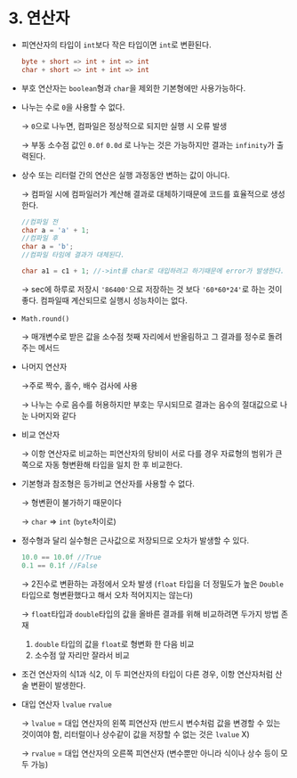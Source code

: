 # 3. 연산자

- 피연산자의 타입이 `int`보다 작은 타입이면 `int`로 변환된다.

    ```java
    byte + short => int + int => int
    char + short => int + int => int
    ```

- 부호 연산자는 `boolean`형과 `char`을 제외한 기본형에만 사용가능하다.

- 나누는 수로 `0`을 사용할 수 없다.

    → `0`으로 나누면, 컴파일은 정상적으로 되지만 실행 시 오류 발생

    → 부동 소수점 값인 `0.0f` `0.0d` 로 나누는 것은 가능하지만 결과는 `infinity`가 출력된다.

- 상수 또는 리터럴 간의 연산은 실행 과정동안 변하는 값이 아니다.

    → 컴파일 시에 컴파일러가 계산해 결과로 대체하기때문에 코드를 효율적으로 생성한다.

    ```java
    //컴파일 전
    char a = 'a' + 1;
    //컴파일 후
    char a = 'b';
    //컴파일 타임에 결과가 대체된다.

    char a1 = c1 + 1; //->int를 char로 대입하려고 하기때문에 error가 발생한다.
    ```

    → sec에 하루로 저장시 `'86400'`으로 저장하는 것 보다 `'60*60*24'`로 하는 것이 좋다. 컴파일때 계산되므로 실행시 성능차이는 없다.

- `Math.round()`

    → 매개변수로 받은 값을 소수점 첫째 자리에서 반올림하고 그 결과를 정수로 돌려주는 메서드

- 나머지 연산자

    →주로 짝수, 홀수, 배수 검사에 사용

    → 나누는 수로 음수를 허용하지만 부호는 무시되므로 결과는 음수의 절대값으로 나눈 나머지와 같다

- 비교 연산자

    → 이항 연산자로 비교하는 피연산자의 탕비이 서로 다를 경우 자료형의 범위가 큰 쪽으로 자동 형변환해 타입을 일치 한 후 비교한다.

- 기본형과 참조형은 등가비교 연산자를 사용할 수 없다.

    → 형변환이 불가하기 때문이다

    → `char` ⇒ `int` (`byte`차이로)

- 정수형과 달리 실수형은 근사값으로 저장되므로 오차가 발생할 수 있다.

    ```java
    10.0 == 10.0f //True
    0.1 == 0.1f //False
    ```

    → 2진수로 변환하는 과정에서 오차 발생
    (`float` 타입을 더 정밀도가 높은 `Double` 타입으로 형변환했다고 해서 오차 적어지지는 않는다)

    → `float`타입과 `double`타입의 값을 올바른 결과를 위해 비교하려면 두가지 방법 존재

    1. `double` 타입의 값을 `float`로 형변화 한 다음 비교
    2. 소수점 앞 자리만 잘라서 비교

- 조건 연산자의 식1과 식2, 이 두 피연산자의 타입이 다른 경우, 이항 연산자처럼 산술 변환이 발생한다.

- 대입 연산자 `lvalue` `rvalue`

     → `lvalue` = 대입 연산자의 왼쪽 피연산자
    (반드시 변수처럼 값을 변경할 수 있는 것이여야 함, 리터럴이나 상수같이 값을 저장할 수 없는 것은 `lvalue` X)

    → `rvalue` = 대입 연산자의 오른쪽 피연산자
    (변수뿐만 아니라 식이나 상수 등이 모두 가능)